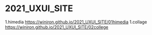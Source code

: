 # 2021_UXUI_SITE
1.himedia https://winiron.github.io/2021_UXUI_SITE/01himedia
1.collage https://winiron.github.io/2021_UXUI_SITE/02college